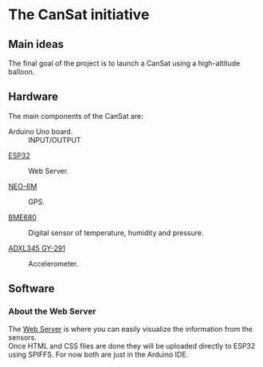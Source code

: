# The CanSat initiative
## Main ideas
The final goal of the project is to launch a CanSat using a high-altitude balloon.
## Hardware
<p>The main components of the CanSat are:
<dl>
  <dt>Arduino Uno board.</dt>
  <dd>INPUT/OUTPUT</dd>
  
  [ESP32](https://es.aliexpress.com/item/1005006161858012.html?spm=a2g0o.order_list.order_list_main.17.21ef194do5Kw3a&gatewayAdapt=glo2esp)
  <dd>Web Server.</dd>
  
  [NEO-6M](https://es.aliexpress.com/item/1005005504923225.html?spm=a2g0o.order_list.order_list_main.29.21ef194do5Kw3a&gatewayAdapt=glo2esp)
  <dd>GPS.</dd>
  
  [BME680](https://es.aliexpress.com/item/1005005970382773.html?spm=a2g0o.cart.0.0.57be7a9dQOGUTE&mp=1&gatewayAdapt=glo2esp)
  <dd>Digital sensor of temperature, humidity and pressure.</dd>
  
  [ADXL345 GY-291](https://es.aliexpress.com/item/1005005281279590.html?spm=a2g0o.cart.0.0.57be7a9dQOGUTE&mp=1&gatewayAdapt=glo2esp)
  <dd>Accelerometer.</dd>
</dl>

## Software
### About the Web Server
The [Web Server](https://codepen.io/Diego-Baeza/pen/NWJVZRj) is where you can easily visualize the information from the sensors.
<br>
Once HTML and CSS files are done they will be uploaded directly to ESP32 using SPIFFS. For now both are just in the Arduino IDE.
